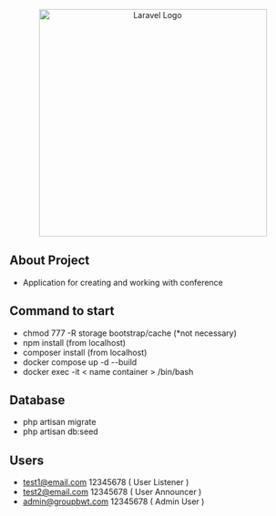 <p align="center"><a href="https://laravel.com" target="_blank"><img src="https://raw.githubusercontent.com/laravel/art/master/logo-lockup/5%20SVG/2%20CMYK/1%20Full%20Color/laravel-logolockup-cmyk-red.svg" width="400" alt="Laravel Logo"></a></p>

## About Project

- Application for creating and working with conference

## Command to start

- chmod 777 -R storage bootstrap/cache (*not necessary)
- npm install (from localhost)
- composer install (from localhost)
- docker compose up -d --build
- docker exec -it < name container > /bin/bash

## Database

- php artisan migrate
- php artisan db:seed 

## Users

- test1@email.com 12345678  ( User Listener )
- test2@email.com 12345678  ( User Announcer )
- admin@groupbwt.com 12345678  ( Admin User )


